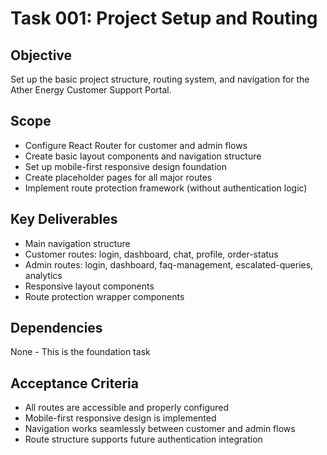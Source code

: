 
# Task 001: Project Setup and Routing

## Objective
Set up the basic project structure, routing system, and navigation for the Ather Energy Customer Support Portal.

## Scope
- Configure React Router for customer and admin flows
- Create basic layout components and navigation structure
- Set up mobile-first responsive design foundation
- Create placeholder pages for all major routes
- Implement route protection framework (without authentication logic)

## Key Deliverables
- Main navigation structure
- Customer routes: login, dashboard, chat, profile, order-status
- Admin routes: login, dashboard, faq-management, escalated-queries, analytics
- Responsive layout components
- Route protection wrapper components

## Dependencies
None - This is the foundation task

## Acceptance Criteria
- All routes are accessible and properly configured
- Mobile-first responsive design is implemented
- Navigation works seamlessly between customer and admin flows
- Route structure supports future authentication integration
